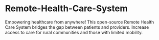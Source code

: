 # Remote-Health-Care-System
Empowering healthcare from anywhere! This open-source Remote Health Care System bridges the gap between patients and providers. Increase access to care for rural communities and those with limited mobility.

